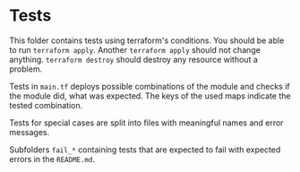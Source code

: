 # Tests

This folder contains tests using terraform's conditions. You should be able to run `terraform apply`. Another `terraform apply` should not change anything. `terraform destroy` should destroy any resource without a problem.

Tests in `main.tf` deploys possible combinations of the module and checks if the module did, what was expected. The keys of the used maps indicate the tested combination.

Tests for special cases are split into files with meaningful names and error messages.

Subfolders `fail_*` containing tests that are expected to fail with expected errors in the `README.md`.
